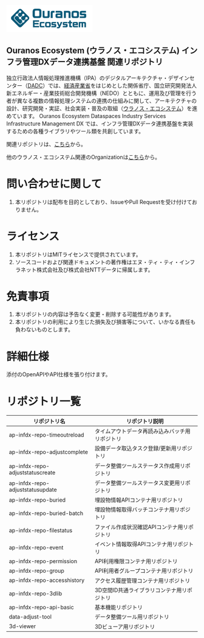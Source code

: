 <img src="https://github.com/ODS-IS-IMDX/.github/blob/main/images/oelogo_mid.png" width="45%">

## Ouranos Ecosystem (ウラノス・エコシステム) インフラ管理DXデータ連携基盤 関連リポジトリ

独立行政法人情報処理推進機構（IPA）のデジタルアーキテクチャ・デザインセンター（[DADC](https://www.ipa.go.jp/dadc/index.html)）では、[経済産業省](https://www.meti.go.jp/policy/mono_info_service/digital_architecture/index.html)をはじめとした関係省庁、国立研究開発法人 新エネルギー・産業技術総合開発機構（NEDO）とともに、運用及び管理を行う者が異なる複数の情報処理システムの連携の仕組みに関して、アーキテクチャの設計、研究開発・実証、社会実装・普及の取組（[ウラノス・エコシステム](https://www.meti.go.jp/policy/mono_info_service/digital_architecture/ouranos.html)）を進めています。 Ouranos Ecosystem Dataspaces Industry Services Infrastructure Management DX では、インフラ管理DXデータ連携基盤を実装するための各種ライブラリやツール類を共創しています。

関連リポジトリは、[こちら](https://github.com/orgs/ODS-IS-IMDX/repositories)から。

他のウラノス・エコシステム関連のOrganizationは[こちら](https://github.com/Ouranos-Ecosystem-Dataspaces)から。

# 問い合わせに関して
1. 本リポジトリは配布を目的としており、IssueやPull Requestを受け付けておりません。

# ライセンス
 1. 本リポジトリはMITライセンスで提供されています。
 2. ソースコードおよび関連ドキュメントの著作権はエヌ・ティ・ティ・インフラネット株式会社及び株式会社NTTデータに帰属します。

# 免責事項
 1. 本リポジトリの内容は予告なく変更・削除する可能性があります。
 2. 本リポジトリの利用により生じた損失及び損害等について、いかなる責任も負わないものとします。

# 詳細仕様
添付のOpenAPIやAPI仕様を張り付けます。

# リポジトリ一覧
| リポジトリ名 | リポジトリ説明 |
|--|--|
| ap-infdx-repo-timeoutreload | タイムアウトデータ再読み込みバッチ用リポジトリ |
| ap-infdx-repo-adjustcomplete | 設備データ取込タスク登録/更新用リポジトリ |
| ap-infdx-repo-adjuststatuscreate | データ整備ツールステータス作成用リポジトリ |
| ap-infdx-repo-adjuststatusupdate | データ整備ツールステータス変更用リポジトリ |
| ap-infdx-repo-buried | 埋設物情報APIコンテナ用リポジトリ |
| ap-infdx-repo-buried-batch | 埋設物情報取得バッチコンテナ用リポジトリ |
| ap-infdx-repo-filestatus | ファイル作成状況確認APIコンテナ用リポジトリ |
| ap-infdx-repo-event | イベント情報取得APIコンテナ用リポジトリ |
| ap-infdx-repo-permission | API利用権限コンテナ用リポジトリ |
| ap-infdx-repo-group | API利用者グループコンテナ用リポジトリ |
| ap-infdx-repo-accesshistory | アクセス履歴管理コンテナ用リポジトリ |
| ap-infdx-repo-3dlib | 3D空間ID共通ライブラリコンテナ用リポジトリ |
| ap-infdx-repo-api-basic | 基本機能リポジトリ |
| data-adjust-tool | データ整備ツール用リポジトリ |
| 3d-viewer | 3Dビューア用リポジトリ |

